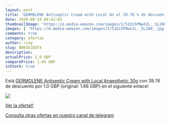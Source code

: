 ```yaml
---
layout: post
title: 'GERMOLENE Antiseptic Cream with Local An al 39.76 % de descuento'
date: 2020-09-24 09:42:03
thumbnailImage: 'https://m.media-amazon.com/images/I/51Oi5PNwXJL._SL200_.jpg'
images: [ 'https://m.media-amazon.com/images/I/51Oi5PNwXJL._SL200_.jpg' ]
comments: true
category: ofertas
author: ring
slug: B001E1D3T4
description:
actualPrice: 1.0 GBP
comparePrice: 1.66 GBP
inStock: true
---
```


Está [GERMOLENE Antiseptic Cream with Local Anaesthetic 30g](https://www.amazon.com/dp/B001E1D3T4/?tag=redken08-20) con 39.76 de descuento por 1.0 GBP (original: 1.66 GBP) en el siguiente enlace!

[![](https://m.media-amazon.com/images/I/51Oi5PNwXJL._SL200_.jpg)](https://www.amazon.com/dp/B001E1D3T4/?tag=redken08-20)

[Ver la oferta!!](https://www.amazon.com/dp/B001E1D3T4/?tag=redken08-20)

[Consulta otras ofertas en nuestro canal de telegram](https://t.me/s/ofertas25)
